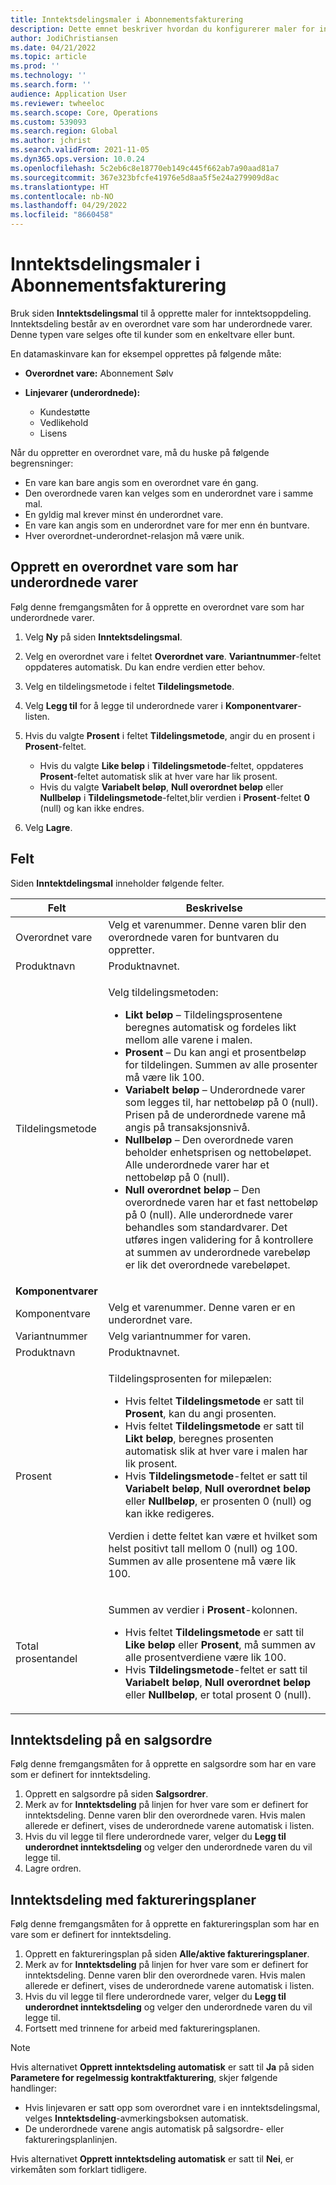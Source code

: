 ```yaml
---
title: Inntektsdelingsmaler i Abonnementsfakturering
description: Dette emnet beskriver hvordan du konfigurerer maler for inntektsdeling for varer som selges som bunter.
author: JodiChristiansen
ms.date: 04/21/2022
ms.topic: article
ms.prod: ''
ms.technology: ''
ms.search.form: ''
audience: Application User
ms.reviewer: twheeloc
ms.search.scope: Core, Operations
ms.custom: 539093
ms.search.region: Global
ms.author: jchrist
ms.search.validFrom: 2021-11-05
ms.dyn365.ops.version: 10.0.24
ms.openlocfilehash: 5c2eb6c8e18770eb149c445f662ab7a90aad81a7
ms.sourcegitcommit: 367e323bfcfe41976e5d8aa5f5e24a279909d8ac
ms.translationtype: HT
ms.contentlocale: nb-NO
ms.lasthandoff: 04/29/2022
ms.locfileid: "8660458"
---
```

# <a name="revenue-split-templates-in-subscription-billing"></a>Inntektsdelingsmaler i Abonnementsfakturering

Bruk siden **Inntektsdelingsmal** til å opprette maler for inntektsoppdeling. Inntektsdeling består av en overordnet vare som har underordnede varer. Denne typen vare selges ofte til kunder som en enkeltvare eller bunt.

En datamaskinvare kan for eksempel opprettes på følgende måte:

- **Overordnet vare:** Abonnement Sølv
- **Linjevarer (underordnede):**

    - Kundestøtte
    - Vedlikehold
    - Lisens

Når du oppretter en overordnet vare, må du huske på følgende begrensninger:

- En vare kan bare angis som en overordnet vare én gang.
- Den overordnede varen kan velges som en underordnet vare i samme mal.
- En gyldig mal krever minst én underordnet vare.
- En vare kan angis som en underordnet vare for mer enn én buntvare.
- Hver overordnet-underordnet-relasjon må være unik.

## <a name="create-a-parent-item-that-has-child-items"></a>Opprett en overordnet vare som har underordnede varer

Følg denne fremgangsmåten for å opprette en overordnet vare som har underordnede varer.

1. Velg **Ny** på siden **Inntektsdelingsmal**.
1. Velg en overordnet vare i feltet **Overordnet vare**. **Variantnummer**-feltet oppdateres automatisk. Du kan endre verdien etter behov.
1. Velg en tildelingsmetode i feltet **Tildelingsmetode**.
1. Velg **Legg til** for å legge til underordnede varer i **Komponentvarer**-listen.
1. Hvis du valgte **Prosent** i feltet **Tildelingsmetode**, angir du en prosent i **Prosent**-feltet.

    - Hvis du valgte **Like beløp** i **Tildelingsmetode**-feltet, oppdateres **Prosent**-feltet automatisk slik at hver vare har lik prosent.
    - Hvis du valgte **Variabelt beløp**, **Null overordnet beløp** eller **Nullbeløp** i **Tildelingsmetode**-feltet,blir verdien i **Prosent**-feltet **0** (null) og kan ikke endres.

1. Velg **Lagre**.

## <a name="fields"></a>Felt

Siden **Inntektdelingsmal** inneholder følgende felter.

| Felt | Beskrivelse |
|-------|-------------|
| Overordnet vare | Velg et varenummer. Denne varen blir den overordnede varen for buntvaren du oppretter. |
| Produktnavn | Produktnavnet. |
| Tildelingsmetode | <p>Velg tildelingsmetoden:</p><ul><li>**Likt beløp** – Tildelingsprosentene beregnes automatisk og fordeles likt mellom alle varene i malen.</li><li>**Prosent** – Du kan angi et prosentbeløp for tildelingen. Summen av alle prosenter må være lik 100.</li><li>**Variabelt beløp** – Underordnede varer som legges til, har nettobeløp på 0 (null). Prisen på de underordnede varene må angis på transaksjonsnivå.</li><li>**Nullbeløp** – Den overordnede varen beholder enhetsprisen og nettobeløpet. Alle underordnede varer har et nettobeløp på 0 (null).</li><li>**Null overordnet beløp** – Den overordnede varen har et fast nettobeløp på 0 (null). Alle underordnede varer behandles som standardvarer. Det utføres ingen validering for å kontrollere at summen av underordnede varebeløp er lik det overordnede varebeløpet.</li></ul> |
| **Komponentvarer** | |
| Komponentvare | Velg et varenummer. Denne varen er en underordnet vare. |
| Variantnummer | Velg variantnummer for varen. |
| Produktnavn | Produktnavnet. |
| Prosent | <p>Tildelingsprosenten for milepælen:</p><ul><li>Hvis feltet **Tildelingsmetode** er satt til **Prosent**, kan du angi prosenten.</li><li>Hvis feltet **Tildelingsmetode** er satt til **Likt beløp**, beregnes prosenten automatisk slik at hver vare i malen har lik prosent.</li><li>Hvis **Tildelingsmetode**-feltet er satt til **Variabelt beløp**, **Null overordnet beløp** eller **Nullbeløp**, er prosenten 0 (null) og kan ikke redigeres.</li></ul><p>Verdien i dette feltet kan være et hvilket som helst positivt tall mellom 0 (null) og 100. Summen av alle prosentene må være lik 100.</p> |
| Total prosentandel | <p>Summen av verdier i **Prosent**-kolonnen.</p><ul><li>Hvis feltet **Tildelingsmetode** er satt til **Like beløp** eller **Prosent**, må summen av alle prosentverdiene være lik 100.</li><li>Hvis **Tildelingsmetode**-feltet er satt til **Variabelt beløp**, **Null overordnet beløp** eller **Nullbeløp**, er total prosent 0 (null).</li></ul> |

## <a name="revenue-split-on-a-sales-order"></a>Inntektsdeling på en salgsordre

Følg denne fremgangsmåten for å opprette en salgsordre som har en vare som er definert for inntektsdeling.

1. Opprett en salgsordre på siden **Salgsordrer**.
2. Merk av for **Inntektsdeling** på linjen for hver vare som er definert for inntektsdeling. Denne varen blir den overordnede varen. Hvis malen allerede er definert, vises de underordnede varene automatisk i listen.
3. Hvis du vil legge til flere underordnede varer, velger du **Legg til underordnet inntektsdeling** og velger den underordnede varen du vil legge til.
4. Lagre ordren.

## <a name="revenue-split-with-billing-schedules"></a>Inntektsdeling med faktureringsplaner

Følg denne fremgangsmåten for å opprette en faktureringsplan som har en vare som er definert for inntektsdeling.

1. Opprett en faktureringsplan på siden **Alle/aktive faktureringsplaner**.
2. Merk av for **Inntektsdeling** på linjen for hver vare som er definert for inntektsdeling. Denne varen blir den overordnede varen. Hvis malen allerede er definert, vises de underordnede varene automatisk i listen.
3. Hvis du vil legge til flere underordnede varer, velger du **Legg til underordnet inntektsdeling** og velger den underordnede varen du vil legge til.
4. Fortsett med trinnene for arbeid med faktureringsplanen.

> [!NOTE]
> Hvis alternativet **Opprett inntektsdeling automatisk** er satt til **Ja** på siden **Parametere for regelmessig kontraktfakturering**, skjer følgende handlinger:
>
> - Hvis linjevaren er satt opp som overordnet vare i en inntektsdelingsmal, velges **Inntektsdeling**-avmerkingsboksen automatisk.
> - De underordnede varene angis automatisk på salgsordre- eller faktureringsplanlinjen.
>
> Hvis alternativet **Opprett inntektsdeling automatisk** er satt til **Nei**, er virkemåten som forklart tidligere.
